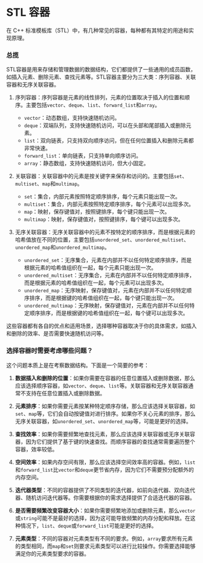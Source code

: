 # STL 容器

在 C++ 标准模板库（STL）中，有几种常见的容器，每种都有其特定的用途和实现原理。

### 总揽

STL容器是用来存储和管理数据的数据结构，它们都提供了一些通用的成员函数，如插入元素、删除元素、查找元素等。STL容器主要分为三大类：序列容器、关联容器和无序关联容器。

1. 序列容器：序列容器是元素的线性排列，元素的位置取决于插入的位置和顺序。主要包括`vector`、`deque`、`list`、`forward_list`和`array`。

   - `vector`：动态数组，支持快速随机访问。
   - `deque`：双端队列，支持快速随机访问，可以在头部和尾部插入或删除元素。
   - `list`：双向链表，只支持双向顺序访问，但在任何位置插入和删除元素都非常快速。
   - `forward_list`：单向链表，只支持单向顺序访问。
   - `array`：静态数组，支持快速随机访问，但大小固定。

2. 关联容器：关联容器中的元素是按关键字来保存和访问的。主要包括`set`、`multiset`、`map`和`multimap`。

   - `set`：集合，内部元素按照特定顺序排序，每个元素只能出现一次。
   - `multiset`：集合，内部元素按照特定顺序排序，每个元素可以出现多次。
   - `map`：映射，保存键值对，按照键排序，每个键只能出现一次。
   - `multimap`：映射，保存键值对，按照键排序，每个键可以出现多次。

3. 无序关联容器：无序关联容器中的元素不按特定的顺序排序，而是根据元素的哈希值放在不同的位置，主要包括`unordered_set`、`unordered_multiset`、`unordered_map`和`unordered_multimap`。

   - `unordered_set`：无序集合，元素在内部并不以任何特定顺序排序，而是根据元素的哈希值组织在一起，每个元素只能出现一次。
   - `unordered_multiset`：无序集合，元素在内部并不以任何特定顺序排序，而是根据元素的哈希值组织在一起，每个元素可以出现多次。
   - `unordered_map`：无序映射，保存键值对，元素在内部并不以任何特定顺序排序，而是根据键的哈希值组织在一起，每个键只能出现一次。
   - `unordered_multimap`：无序映射，保存键值对，元素在内部并不以任何特定顺序排序，而是根据键的哈希值组织在一起，每个键可以出现多次。

这些容器都有各自的优点和适用场景，选择哪种容器取决于你的具体需求，如插入和删除的效率、是否需要快速随机访问等。

### 选择容器时需要考虑哪些问题？

这个问题本质上是在考察数据结构。下面是一个简要的参考：

1. **数据插入和删除的位置**：如果你需要在容器的任意位置插入或删除数据，那么应该选择顺序容器，如`vector`、`deque`、`list`等。关联容器和无序关联容器通常不支持在任意位置插入或删除数据。

2. **元素排序**：如果你需要元素按某种特定顺序存储，那么应该选择关联容器，如`set`、`map`等，它们会自动按键值对进行排序。如果你不关心元素的排序，那么无序关联容器，如`unordered_set`、`unordered_map`等，可能是更好的选择。

3. **查找效率**：如果你需要频繁地查找元素，那么应该选择关联容器或无序关联容器，因为它们提供了基于键的快速查找。而顺序容器的查找通常需要遍历整个容器，效率较低。

4. **空间效率**：如果内存空间有限，那么应该选择空间效率高的容器。例如，`list`和`forward_list`比`vector`和`deque`更节省内存，因为它们不需要预分配额外的内存空间。

5. **迭代器类型**：不同的容器提供了不同类型的迭代器，如前向迭代器、双向迭代器、随机访问迭代器等。你需要根据你的需求选择提供了合适迭代器的容器。

6. **是否需要频繁改变容器大小**：如果你需要频繁地添加或删除元素，那么`vector`或`string`可能不是最好的选择，因为这可能导致频繁的内存分配和释放。在这种情况下，`list`、`deque`或`forward_list`可能是更好的选择。

7. **元素类型**：不同的容器对元素类型有不同的要求。例如，`array`要求所有元素的类型相同，而`map`和`set`则要求元素类型可以进行比较操作。你需要选择能够满足你的元素类型要求的容器。


